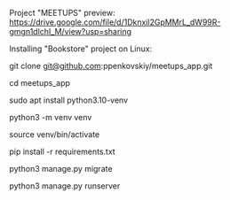 Project "MEETUPS" preview:
https://drive.google.com/file/d/1Dknxil2GpMMrL_dW99R-gmgn1dlchI_M/view?usp=sharing

Installing "Bookstore" project on Linux:

git clone git@github.com:ppenkovskiy/meetups_app.git

cd meetups_app

sudo apt install python3.10-venv

python3 -m venv venv

source venv/bin/activate

pip install -r requirements.txt

python3 manage.py migrate

python3 manage.py runserver
